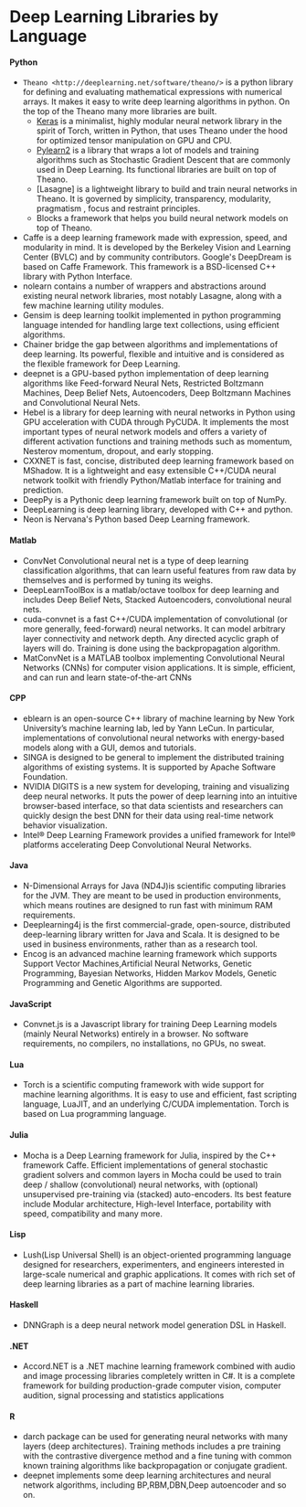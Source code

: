 # Deep Learning Libraries by Language

#### Python

* `Theano <http://deeplearning.net/software/theano/>` is a python library for defining and evaluating mathematical expressions with numerical arrays. It makes it easy to write deep learning algorithms in python. On the top of the Theano many more libraries are built.
  * [Keras](https://keras.io/) is a minimalist, highly modular neural network library in the spirit of Torch, written in Python, that uses Theano under the hood for optimized tensor manipulation on GPU and CPU.
  * [Pylearn2](http://deeplearning.net/software/pylearn2/) is a library that wraps a lot of models and training algorithms such as Stochastic Gradient Descent that are commonly used in Deep Learning. Its functional libraries are built on top of Theano.
  * [Lasagne] is a lightweight library to build and train neural networks in Theano. It is governed by simplicity, transparency, modularity, pragmatism , focus and restraint principles.
  * Blocks a framework that helps you build neural network models on top of Theano.
* Caffe is a deep learning framework made with expression, speed, and modularity in mind. It is developed by the Berkeley Vision and Learning Center (BVLC) and by community contributors. Google's DeepDream is based on Caffe Framework. This framework is a BSD-licensed C++ library with Python Interface.
* nolearn contains a number of wrappers and abstractions around existing neural network libraries, most notably Lasagne, along with a few machine learning utility modules.
* Gensim is deep learning toolkit implemented in python programming language intended for handling large text collections, using efficient algorithms.
* Chainer bridge the gap between algorithms and implementations of deep learning. Its powerful, flexible and intuitive and is considered as the flexible framework for Deep Learning.
* deepnet is a GPU-based python implementation of deep learning algorithms like Feed-forward Neural Nets, Restricted Boltzmann Machines, Deep Belief Nets, Autoencoders, Deep Boltzmann Machines and Convolutional Neural Nets.
* Hebel is a library for deep learning with neural networks in Python using GPU acceleration with CUDA through PyCUDA. It implements the most important types of neural network models and offers a variety of different activation functions and training methods such as momentum, Nesterov momentum, dropout, and early stopping.
* CXXNET is fast, concise, distributed deep learning framework based on MShadow. It is a lightweight and easy extensible C++/CUDA neural network toolkit with friendly Python/Matlab interface for training and prediction.
* DeepPy is a Pythonic deep learning framework built on top of NumPy.
* DeepLearning is deep learning library, developed with C++ and python.
* Neon is Nervana's Python based Deep Learning framework.

#### Matlab

* ConvNet Convolutional neural net is a type of deep learning classification algorithms, that can learn useful features from raw data by themselves and is performed by tuning its weighs.
* DeepLearnToolBox is a matlab/octave toolbox for deep learning and includes Deep Belief Nets, Stacked Autoencoders, convolutional neural nets.
* cuda-convnet is a fast C++/CUDA implementation of convolutional (or more generally, feed-forward) neural networks. It can model arbitrary layer connectivity and network depth. Any directed acyclic graph of layers will do. Training is done using the backpropagation algorithm.
* MatConvNet  is a MATLAB toolbox implementing Convolutional Neural Networks (CNNs) for computer vision applications. It is simple, efficient, and can run and learn state-of-the-art CNNs

#### CPP

* eblearn is an open-source C++ library of machine learning by New York University’s machine learning lab, led by Yann LeCun. In particular, implementations of convolutional neural networks with energy-based models along with a GUI, demos and tutorials.
* SINGA is designed to be general to implement the distributed training algorithms of existing systems. It is supported by Apache Software Foundation.
* NVIDIA DIGITS is a new system for developing, training and visualizing deep neural networks. It puts the power of deep learning into an intuitive browser-based interface, so that data scientists and researchers can quickly design the best DNN for their data using real-time network behavior visualization.
* Intel® Deep Learning Framework provides a unified framework for Intel® platforms accelerating Deep Convolutional Neural Networks.

#### Java

* N-Dimensional Arrays for Java (ND4J)is scientific computing libraries for the JVM. They are meant to be used in production environments, which means routines are designed to run fast with minimum RAM requirements.
* Deeplearning4j is the first commercial-grade, open-source, distributed deep-learning library written for Java and Scala. It is designed to be used in business environments, rather than as a research tool.
* Encog is an advanced machine learning framework which supports Support Vector Machines,Artificial Neural Networks, Genetic Programming, Bayesian Networks, Hidden Markov Models, Genetic Programming and Genetic Algorithms are supported.

#### JavaScript

* Convnet.js is a Javascript library for training Deep Learning models (mainly Neural Networks) entirely in a browser. No software requirements, no compilers, no installations, no GPUs, no sweat.

#### Lua

* Torch is a scientific computing framework with wide support for machine learning algorithms. It is easy to use and efficient, fast scripting language, LuaJIT, and an underlying C/CUDA implementation. Torch is based on Lua programming language.

#### Julia

* Mocha is a Deep Learning framework for Julia, inspired by the C++ framework Caffe. Efficient implementations of general stochastic gradient solvers and common layers in Mocha could be used to train deep / shallow (convolutional) neural networks, with (optional) unsupervised pre-training via (stacked) auto-encoders. Its best feature include Modular architecture, High-level Interface, portability with speed, compatibility and many more.

#### Lisp

* Lush(Lisp Universal Shell) is an object-oriented programming language designed for researchers, experimenters, and engineers interested in large-scale numerical and graphic applications. It comes with rich set of deep learning libraries as a part of machine learning libraries.

#### Haskell

* DNNGraph is a deep neural network model generation DSL in Haskell.

#### .NET

* Accord.NET is a .NET machine learning framework combined with audio and image processing libraries completely written in C#. It is a complete framework for building production-grade computer vision, computer audition, signal processing and statistics applications
#### R

* darch package can be used for generating neural networks with many layers (deep architectures). Training methods includes a pre training with the contrastive divergence method and a fine tuning with common known training algorithms like backpropagation or conjugate gradient.
* deepnet implements some deep learning architectures and neural network algorithms, including BP,RBM,DBN,Deep autoencoder and so on.
